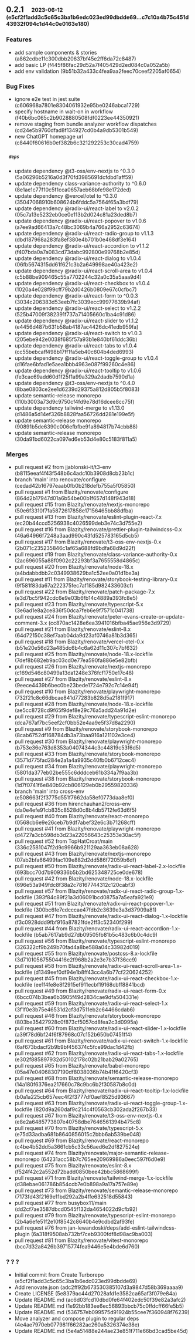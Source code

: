 ## **0.2.1**&emsp;<sub><sup>2023-06-12 (e5cf2f1add3c5c65c3ba1b6edc023ed99dbdde69...c7c10a4b75c451d43932f094c1d44c0e0163e180)</sup></sub>

### Features

- add sample components & stories (a862cdbe11c300dbb20637bf45e2ff6da72c8487)
- add basic LP (f445f86fac29d52a7f405429d2ed084c0a052a5b)
- add env validation (9b51b32a433c4fea9aa2feec70ceef2205af0654)

### Bug Fixes

- ignore e2e test in jest suite (c606968a7801e8304061932e95be0246abca1729)
- specify hostname in wait\-on in workflow (f40b6bc065c2b9028880508fdf0223ee44350921)
- remove staging from bundle analyzer workflow dispatches (cd24e5b9760dfad8f134927cd0b4a9db5301b549)
- new ChatGPT homepage url (c8440f60616b0ef382b6c321292253c30cad4759)

##### &ensp;`deps`

- update dependency @t3\-oss/env\-nextjs to ^0\.3\.0 (5a06296b5216a0d3f70fd3985691dcfdbd1aff59)
- update dependency class\-variance\-authority to ^0\.6\.0 (8e1ae1c77f10c5f1cca0657aeb68bfe98e172ded)
- update dependency @vercel/otel to ^0\.3\.0 (35047068910b608624b6fddc5a7564f65a3bdf79)
- update dependency @radix\-ui/react\-label to v2\.0\.2 (05c7a13e5232eb0ce0e113b2d024c81a23ded8b7)
- update dependency @radix\-ui/react\-popover to v1\.0\.6 (a7ee9ad66413a7c48bc3069b4a766a2952c63674)
- update dependency @radix\-ui/react\-radio\-group to v1\.1\.3 (dbd187968a283fa8ef380e4b701b0e468df3e164)
- update dependency @radix\-ui/react\-accordion to v1\.1\.2 (f407bda0a7a083cd73dabc992800e99768b2e85d)
- update dependency @radix\-ui/react\-dialog to v1\.0\.4 (06fb5674315dd61f621c3b2a649998ae40a423e2)
- update dependency @radix\-ui/react\-scroll\-area to v1\.0\.4 (c5b88be909465c55a7702244c32a0c35a5aaa9d4)
- update dependency @radix\-ui/react\-checkbox to v1\.0\.4 (1020a4e028f99cff79b2d0426b0809e67c0cfbc7)
- update dependency @radix\-ui/react\-form to ^0\.0\.3 (3034c206383d53eeb7fc3039ecc99977639b94af)
- update dependency @radix\-ui/react\-select to v1\.2\.2 (525b47009f382391f737a71405660c1ba4c91d86)
- update dependency @radix\-ui/react\-slider to v1\.1\.2 (e4456d487b631b58ab4187ac4426dc41edb959fa)
- update dependency @radix\-ui/react\-switch to v1\.0\.3 (205ebe942e0038f685f57a93b1e840bf61ddc36b)
- update dependency @radix\-ui/react\-tabs to v1\.0\.4 (cc55bebcaff498b17ff1fa5eb40c604b4ded6993)
- update dependency @radix\-ui/react\-toggle\-group to v1\.0\.4 (d16fae6bfad1e5aea1bbb4963e087f99260c4e86)
- update dependency @radix\-ui/react\-tooltip to v1\.0\.6 (fe3cac69add60d1f25f1a99a329a2dadb7590d1a)
- update dependency @t3\-oss/env\-nextjs to ^0\.4\.0 (8bae0803ce2ee1d6239d29375a812d805b5f8083)
- update semantic\-release monorepo (110b3003a73d9c9750cf4fd9e78d16dcee8cc75f)
- update dependency tailwind\-merge to v1\.13\.0 (d1486a5d14ef326b8828faa56726dd281e199e5f)
- update semantic\-release monorepo (90891b5de6390c006efbfbe91a894817b74cbb88)
- update semantic\-release monorepo (30da91bd6022ca097ed6eb53d4e80c5183f811a5)

### Merges

- pull request \#2 from jjablonski\-it/t3\-env (b8115eeaf4f43f548b6c4adc10b3908d8cb23b1c)
- branch 'main' into renovate/configure (cedad42b16797eaab0fb0b218defb755a5f05850)
- pull request \#1 from Blazity/renovate/configure (864d2b17947d01a6b54be00b1f657d148f943d18)
- pull request \#15 from Blazity/renovate/nextjs\-monorepo (50e6f3310f7fa5872617858e17156465bb88dfba)
- pull request \#13 from Blazity/renovate/eslint\-plugin\-react\-7\.x (ec20b44ccd5256938c4026599deb3e74c3d755e2)
- pull request \#16 from Blazity/renovate/prettier\-plugin\-tailwindcss\-0\.x (46a64966f7248a3aad990c43fd525783165d5cb5)
- pull request \#17 from Blazity/renovate/t3\-oss\-env\-nextjs\-0\.x (2b071c235235846c1af65a688fd9bdfa68d9d22f)
- pull request \#19 from Blazity/renovate/class\-variance\-authority\-0\.x (2ac696055a88f0902c22293bf3a7655558d4865c)
- pull request \#20 from Blazity/renovate/node\-18\.x (a4bdabbdbb2c0349938629ba1c52ee0a01d1be3a)
- pull request \#11 from Blazity/renovate/storybook\-testing\-library\-0\.x (9f581f83da67a222375fec7af185d982433603cf)
- pull request \#22 from Blazity/renovate/patch\-package\-7\.x (e3d7bc5f942cdc6e9e03b6fb14c4889a393fc8e5)
- pull request \#23 from Blazity/renovate/typescript\-5\.x (3e6ad1e8a2ce836f50dca7feb6e9f7571c041738)
- pull request \#24 from Blazity/renovate/peter\-evans\-create\-or\-update\-comment\-3\.x (cc870ac1428e6ea3941016bfba45ae956e3d9729)
- pull request \#21 from Blazity/renovate/eslint\-8\.x (64d72150c38ef7aab04da9d23af0746a81b3d365)
- pull request \#18 from Blazity/renovate/vercel\-otel\-0\.x (b51e20e56d23a485dc6b4c6a62d11c307c7bf632)
- pull request \#25 from Blazity/renovate/node\-18\.x\-lockfile (7def8b682eb9ac03cd0e77ea590fa886e5e82bfb)
- pull request \#26 from Blazity/renovate/nextjs\-monorepo (c169d546c80499a13da1248e376fcf1750e17c48)
- pull request \#27 from Blazity/renovate/eslint\-8\.x (9eece4439b6bec0be23bede1724e792c7c14e94f)
- pull request \#10 from Blazity/renovate/playwright\-monorepo (732f21c8c66dbcae841d77283b828d5a2181f917)
- pull request \#28 from Blazity/renovate/node\-18\.x\-lockfile (ae5cc8728cd9f65f9def8e29c76a5add24a91d2e)
- pull request \#29 from Blazity/renovate/typescript\-eslint\-monorepo (dca767af7bc5eef2cf0bb52e4aa9e5f37d8a2290)
- pull request \#9 from Blazity/renovate/storybook\-monorepo (8cab6752df168784db3a73baa916a121102e3ce4)
- pull request \#30 from Blazity/renovate/playwright\-monorepo (b753e36e763d8353a04074344c3c44819c53f6d5)
- pull request \#33 from Blazity/renovate/storybook\-monorepo (3571d775fad284e2a1a4a9935c40fb0b6712cec4)
- pull request \#34 from Blazity/renovate/playwright\-monorepo (5801da377eb02be555c6dddceb61b334a7f9aa3b)
- pull request \#38 from Blazity/renovate/storybook\-monorepo (1d7f0741f6e840b92cb806129eb0b29559820336)
- branch 'main' into cross\-env (e508663f2f3775d551f7662da58ef0773daa8ef0)
- pull request \#36 from hirenchauhan2/cross\-env (da0e4efe91cb835c8528d0c8b4db5712fe63d6f5)
- pull request \#40 from Blazity/renovate/react\-monorepo (0568cb6e9e26ceb7b9df7abef32e6c3b71268cff)
- pull request \#41 from Blazity/renovate/playwright\-monorepo (d4727a3cb598db3d23a22056643c25353e30ac5f)
- pull request \#52 from TopHatCroat/main (336c2581047f2d9c9966b921129aa363eb08a628)
- pull request \#43 from Blazity/renovate/nextjs\-monorepo (07ab2bfa66499fac109e882d2dd586f72059b6df)
- pull request \#50 from Blazity/renovate/radix\-ui\-react\-label\-2\.x\-lockfile (693bcc70d7b909336b5b2bd625348725ce0de678)
- pull request \#42 from Blazity/renovate/node\-18\.x\-lockfile (696e53a949fdc8f38a2c78167744312c120cabf3)
- pull request \#57 from Blazity/renovate/radix\-ui\-react\-radio\-group\-1\.x\-lockfile (393f84c89f21a3d06091bcd0875a7a5eafa921e9)
- pull request \#51 from Blazity/renovate/radix\-ui\-react\-popover\-1\.x\-lockfile (300bc6fe7cdcccae47fdb2c3639e3a3d37909a81)
- pull request \#47 from Blazity/renovate/radix\-ui\-react\-dialog\-1\.x\-lockfile (f3c0928ddd9fbf916a87821fde2ff3c52340f299)
- pull request \#44 from Blazity/renovate/radix\-ui\-react\-accordion\-1\.x\-lockfile (b5ab7617ab9d27db09505fb81b5c483c6b0c4dc9)
- pull request \#56 from Blazity/renovate/typescript\-eslint\-monorepo (326322cf9b249b70fad4a8be588a04c33982d019)
- pull request \#55 from Blazity/renovate/postcss\-8\.x\-lockfile (3d710105675504416e2f968b2a2e3e7b37f36cc9)
- pull request \#58 from Blazity/renovate/radix\-ui\-react\-scroll\-area\-1\.x\-lockfile (d1349eef0df94e1b8ff43cc4a6b77cf220624252)
- pull request \#45 from Blazity/renovate/radix\-ui\-react\-checkbox\-1\.x\-lockfile (ee1f4fe8e8f2915ef911ecbf19168cbff8841bcd)
- pull request \#49 from Blazity/renovate/radix\-ui\-react\-form\-0\.x (6bcc074b3bea6b3905f49d2834cae9dfa504331e)
- pull request \#59 from Blazity/renovate/radix\-ui\-react\-select\-1\.x (3f1f0e3b75e46531d2cf3d7511eb2c64466cdab6)
- pull request \#46 from Blazity/renovate/storybook\-monorepo (803be35427928c0f873cf5057cd8fea2c3d0995a)
- pull request \#60 from Blazity/renovate/radix\-ui\-react\-slider\-1\.x\-lockfile (a39f78d6bf24f6f87968c07c152b650b07451ff4)
- pull request \#61 from Blazity/renovate/radix\-ui\-react\-switch\-1\.x\-lockfile (6af673bdacf2b9b9bf456374c5fce99dac1d42fb)
- pull request \#62 from Blazity/renovate/radix\-ui\-react\-tabs\-1\.x\-lockfile (e302f885897932d50102178c02b21bab29a02765)
- pull request \#65 from Blazity/renovate/babel\-monorepo (05a47e04068307190df8038036b74b41f6420cf3)
- pull request \#68 from Blazity/renovate/semantic\-release\-monorepo (14a180f6376ea217660c78c9bc6b2f30587b8c0d)
- pull request \#64 from Blazity/renovate/radix\-ui\-react\-tooltip\-1\.x\-lockfile (b0a1a225cb657eec4f2f3777df0aef8525d93667)
- pull request \#63 from Blazity/renovate/radix\-ui\-react\-toggle\-group\-1\.x\-lockfile (820d9a260daf9c214c4f0563cb302ada2f267b33)
- pull request \#67 from Blazity/renovate/t3\-oss\-env\-nextjs\-0\.x (e8e2a6485773807e40758dbe7646561394b475c8)
- pull request \#70 from Blazity/renovate/typescript\-5\.x (e75d33adba681b8640856015c2bbb6ab539be048)
- pull request \#69 from Blazity/renovate/react\-monorepo (c4be4b52dd5a3661cb5c33c56aed6e2df827524e)
- pull request \#74 from Blazity/renovate/major\-semantic\-release\-monorepo (64231acc58b7c765ee20969986a0eec597f6d0e9)
- pull request \#75 from Blazity/renovate/eslint\-8\.x (f524f42c2a552d72badd0850bee42bbc5868699f)
- pull request \#71 from Blazity/renovate/tailwind\-merge\-1\.x\-lockfile (d38ebae061786b854ccb7e0b898a9a17a757e89e)
- pull request \#73 from Blazity/renovate/semantic\-release\-monorepo (7173fd43f2169e11bd292a2b4ffe632518d55843)
- pull request \#77 from busybox11/main (dd2cf7ae3587dbcd0545f132da4654022d9cfb92)
- pull request \#79 from Blazity/renovate/typescript\-eslint\-monorepo (2b4a6efe51f2e10f8542c8640b4e9cdbd2af93fe)
- pull request \#76 from jan\-lewandoski/deps/add\-eslint\-tailwindcss\-plugin (6a318f9508ab732bf7ceb9300fdf8d98ac9ba003)
- pull request \#81 from Blazity/renovate/vitest\-monorepo (bcc7d32a8426b39715774fea9446e5e4bde6d760)

### ? ? ?

- Initial commit from Create Turborepo (e5cf2f1add3c5c65c3ba1b6edc023ed99dbdde69)
- Add renovate\.json (adc2ff92b673530385107d3a9847d58b369aaaa9)
- Create LICENSE (5e8379ac44d27028afd1e3582ca65af3f079e84a)
- Update README\.md (ac6d03fcd10dbd0fe64f402edc50f39e82a3afc2)
- Update README\.md (1e92bb183ee6ec56893bbcb75c0ffdcff66fe5b5)
- Update README\.md (536757eb099575d91924b55cee7f360948f76239)
- Move analyzer and compose plugin to regular deps (4e4ae7970eb077981f66282ac260a5326374e38e)
- Update README\.md (5e4a51488e244ae23e851f711e66bd3cad5be45d)

<br>


